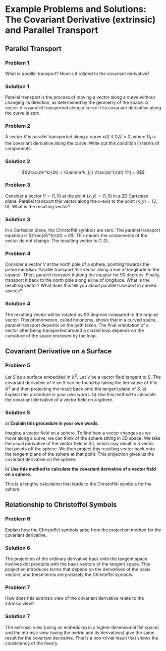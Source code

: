 # Example Problems and Solutions: The Covariant Derivative (extrinsic) and Parallel Transport

## Parallel Transport

### Problem 1
What is parallel transport? How is it related to the covariant derivative?

### Solution 1
Parallel transport is the process of moving a vector along a curve without changing its direction, as determined by the geometry of the space. A vector $V$ is parallel transported along a curve if its covariant derivative along the curve is zero.

### Problem 2
A vector $V$ is parallel transported along a curve $x(t)$ if $D_t V = 0$, where $D_t$ is the covariant derivative along the curve. Write out this condition in terms of components.

### Solution 2
$$\frac{dV^k}{dt} + \Gamma^k_{ij} \frac{dx^i}{dt} V^j = 0$$

### Problem 3
Consider a vector $V = (1, 0)$ at the point $(x, y) = (1, 0)$ in a 2D Cartesian plane. Parallel transport this vector along the x-axis to the point $(x, y) = (2, 0)$. What is the resulting vector?

### Solution 3
In a Cartesian plane, the Christoffel symbols are zero. The parallel transport equation is $\frac{dV^k}{dt} = 0$. This means the components of the vector do not change. The resulting vector is $(1, 0)$.

### Problem 4
Consider a vector $V$ at the north pole of a sphere, pointing towards the prime meridian. Parallel transport this vector along a line of longitude to the equator. Then, parallel transport it along the equator for 90 degrees. Finally, transport it back to the north pole along a line of longitude. What is the resulting vector? What does this tell you about parallel transport in curved spaces?

### Solution 4
The resulting vector will be rotated by 90 degrees compared to the original vector. This phenomenon, called holonomy, shows that in a curved space, parallel transport depends on the path taken. The final orientation of a vector after being transported around a closed loop depends on the curvature of the space enclosed by the loop.

## Covariant Derivative on a Surface

### Problem 5
Let $S$ be a surface embedded in $\mathbb{R}^3$. Let $V$ be a vector field tangent to $S$. The covariant derivative of $V$ on $S$ can be found by taking the derivative of $V$ in $\mathbb{R}^3$ and then projecting the result back onto the tangent plane of $S$.
a) Explain this procedure in your own words.
b) Use this method to calculate the covariant derivative of a vector field on a sphere.

### Solution 5
a) **Explain this procedure in your own words.**

Imagine a vector field on a sphere. To find how a vector changes as we move along a curve, we can think of the sphere sitting in 3D space. We take the usual derivative of the vector field in 3D, which may result in a vector that points off the sphere. We then project this resulting vector back onto the tangent plane of the sphere at that point. This projection gives us the covariant derivative on the sphere.

b) **Use this method to calculate the covariant derivative of a vector field on a sphere.**

This is a lengthy calculation that leads to the Christoffel symbols for the sphere.

## Relationship to Christoffel Symbols

### Problem 6
Explain how the Christoffel symbols arise from the projection method for the covariant derivative.

### Solution 6
The projection of the ordinary derivative back onto the tangent space involves dot products with the basis vectors of the tangent space. This projection introduces terms that depend on the derivatives of the basis vectors, and these terms are precisely the Christoffel symbols.

### Problem 7
How does this extrinsic view of the covariant derivative relate to the intrinsic view?

### Solution 7
The extrinsic view (using an embedding in a higher-dimensional flat space) and the intrinsic view (using the metric and its derivatives) give the same result for the covariant derivative. This is a non-trivial result that shows the consistency of the theory.